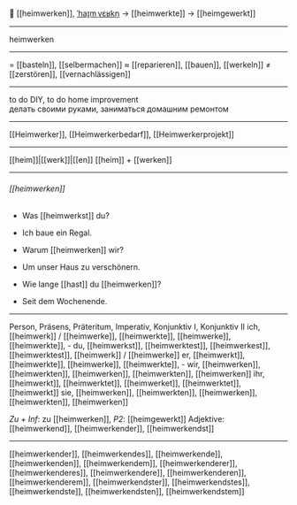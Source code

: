 🔨 [[heimwerken]], [ˈhaɪ̯mˌvɛʁkn̩](https://youglish.com/pronounce/heimwerken/german) → [[heimwerkte]] → [[heimgewerkt]]

---
heimwerken

---
= [[basteln]], [[selbermachen]]
≈ [[reparieren]], [[bauen]], [[werkeln]]
≠ [[zerstören]], [[vernachlässigen]]

---
to do DIY, to do home improvement  
делать своими руками, заниматься домашним ремонтом

---
[[Heimwerker]], [[Heimwerkerbedarf]], [[Heimwerkerprojekt]]

---
[[heim]]|[[werk]]|[[en]]
[[heim]] + [[werken]]


---
###### [[heimwerken]]
- Was [[heimwerkst]] du?
- Ich baue ein Regal.

- Warum [[heimwerken]] wir?
- Um unser Haus zu verschönern.

- Wie lange [[hast]] du [[heimwerken]]?
- Seit dem Wochenende.

---
Person, Präsens, Präteritum, Imperativ, Konjunktiv I, Konjunktiv II
ich, [[heimwerk]] / [[heimwerke]], [[heimwerkte]], [[heimwerke]], [[heimwerkte]], -
du, [[heimwerkst]], [[heimwerktest]], [[heimwerkest]], [[heimwerktest]], [[heimwerk]] / [[heimwerke]]
er, [[heimwerkt]], [[heimwerkte]], [[heimwerke]], [[heimwerkte]], -
wir, [[heimwerken]], [[heimwerkten]], [[heimwerken]], [[heimwerkten]], [[heimwerken]]
ihr, [[heimwerkt]], [[heimwerktet]], [[heimwerket]], [[heimwerktet]], [[heimwerkt]]
sie, [[heimwerken]], [[heimwerkten]], [[heimwerken]], [[heimwerkten]], [[heimwerken]]

*Zu + Inf*: zu [[heimwerken]], *P2*: [[heimgewerkt]]
Adjektive: [[heimwerkend]], [[heimwerkender]], [[heimwerkendst]]

---
[[heimwerkender]], [[heimwerkendes]], [[heimwerkende]], [[heimwerkenden]], [[heimwerkendem]], [[heimwerkenderer]], [[heimwerkenderes]], [[heimwerkendere]], [[heimwerkenderen]], [[heimwerkenderem]], [[heimwerkendster]], [[heimwerkendstes]], [[heimwerkendste]], [[heimwerkendsten]], [[heimwerkendstem]]